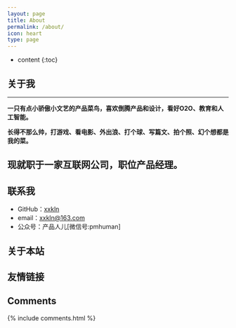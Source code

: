 ```yaml
---
layout: page
title: About
permalink: /about/
icon: heart
type: page
---
```


* content
{:toc}

## 关于我
---
 **一只有点小骄傲小文艺的产品菜鸟，喜欢倒腾产品和设计，看好O2O、教育和人工智能。**

 **长得不那么帅，打游戏、看电影、外出浪、打个球、写篇文、拍个照、幻个想都是我的菜。**

 **现就职于一家互联网公司，职位产品经理。**
---

## 联系我

* GitHub：[xxkln](https://github.com/xxkln)
* email：xxkln@163.com
* 公众号：产品人儿[微信号:pmhuman]

## 关于本站

## 友情链接

## Comments

{% include comments.html %}
